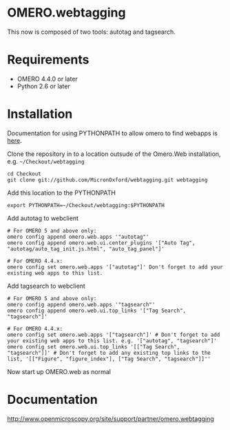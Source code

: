 OMERO.webtagging
================

This now is composed of two tools: autotag and tagsearch.

Requirements
============

* OMERO 4.4.0 or later
* Python 2.6 or later

Installation
============

Documentation for using PYTHONPATH to allow omero to find webapps is [here](https://www.openmicroscopy.org/site/support/omero5/developers/Web/CreateApp.html#add-your-app-location-to-your-pythonpath).

Clone the repository in to a location outsude of the Omero.Web installation, e.g. ```~/Checkout/webtagging```

    cd Checkout
    git clone git://github.com/MicronOxford/webtagging.git webtagging

Add this location to the PYTHONPATH

    export PYTHONPATH=~/Checkout/webtagging:$PYTHONPATH

Add autotag to webclient

    # For OMERO 5 and above only:
    omero config append omero.web.apps '"autotag"'
    omero config append omero.web.ui.center_plugins '["Auto Tag", "autotag/auto_tag_init.js.html", "auto_tag_panel"]'

    # For OMERO 4.4.x:
    omero config set omero.web.apps '["autotag"]' Don't forget to add your existing web apps to this list.

Add tagsearch to webclient

    # For OMERO 5 and above only:
    omero config append omero.web.apps '"tagsearch"'
    omero config append omero.web.ui.top_links '["Tag Search", "tagsearch"]'

    # For OMERO 4.4.x:
    omero config set omero.web.apps '["tagsearch"]' # Don't forget to add your existing web apps to this list. e.g. '["autotag", "tagsearch"]'
    omero config set omero.web.ui.top_links '[["Tag Search", "tagsearch"]]' # Don't forget to add any existing top links to the list, '[["Figure", "figure_index"], ["Tag Search", "tagsearch"]]''

Now start up OMERO.web as normal

Documentation
=============

http://www.openmicroscopy.org/site/support/partner/omero.webtagging
